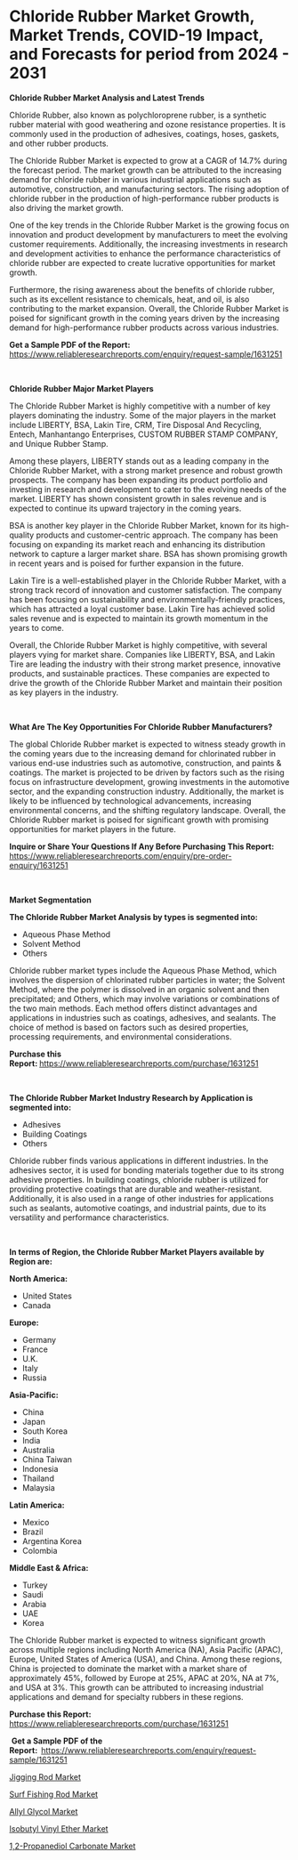 <p><h1>Chloride Rubber Market Growth, Market Trends, COVID-19 Impact, and Forecasts for period from 2024 - 2031</h1></p><p><strong>Chloride Rubber Market Analysis and Latest Trends</strong></p>
<p><p>Chloride Rubber, also known as polychloroprene rubber, is a synthetic rubber material with good weathering and ozone resistance properties. It is commonly used in the production of adhesives, coatings, hoses, gaskets, and other rubber products.</p><p>The Chloride Rubber Market is expected to grow at a CAGR of 14.7% during the forecast period. The market growth can be attributed to the increasing demand for chloride rubber in various industrial applications such as automotive, construction, and manufacturing sectors. The rising adoption of chloride rubber in the production of high-performance rubber products is also driving the market growth.</p><p>One of the key trends in the Chloride Rubber Market is the growing focus on innovation and product development by manufacturers to meet the evolving customer requirements. Additionally, the increasing investments in research and development activities to enhance the performance characteristics of chloride rubber are expected to create lucrative opportunities for market growth.</p><p>Furthermore, the rising awareness about the benefits of chloride rubber, such as its excellent resistance to chemicals, heat, and oil, is also contributing to the market expansion. Overall, the Chloride Rubber Market is poised for significant growth in the coming years driven by the increasing demand for high-performance rubber products across various industries.</p></p>
<p><strong>Get a Sample PDF of the Report:&nbsp;</strong> <a href="https://www.reliableresearchreports.com/enquiry/request-sample/1631251">https://www.reliableresearchreports.com/enquiry/request-sample/1631251</a></p>
<p>&nbsp;</p>
<p><strong>Chloride Rubber Major Market Players</strong></p>
<p><p>The Chloride Rubber Market is highly competitive with a number of key players dominating the industry. Some of the major players in the market include LIBERTY, BSA, Lakin Tire, CRM, Tire Disposal And Recycling, Entech, Manhantango Enterprises, CUSTOM RUBBER STAMP COMPANY, and Unique Rubber Stamp.</p><p>Among these players, LIBERTY stands out as a leading company in the Chloride Rubber Market, with a strong market presence and robust growth prospects. The company has been expanding its product portfolio and investing in research and development to cater to the evolving needs of the market. LIBERTY has shown consistent growth in sales revenue and is expected to continue its upward trajectory in the coming years.</p><p>BSA is another key player in the Chloride Rubber Market, known for its high-quality products and customer-centric approach. The company has been focusing on expanding its market reach and enhancing its distribution network to capture a larger market share. BSA has shown promising growth in recent years and is poised for further expansion in the future.</p><p>Lakin Tire is a well-established player in the Chloride Rubber Market, with a strong track record of innovation and customer satisfaction. The company has been focusing on sustainability and environmentally-friendly practices, which has attracted a loyal customer base. Lakin Tire has achieved solid sales revenue and is expected to maintain its growth momentum in the years to come.</p><p>Overall, the Chloride Rubber Market is highly competitive, with several players vying for market share. Companies like LIBERTY, BSA, and Lakin Tire are leading the industry with their strong market presence, innovative products, and sustainable practices. These companies are expected to drive the growth of the Chloride Rubber Market and maintain their position as key players in the industry.</p></p>
<p>&nbsp;</p>
<p><strong>What Are The Key Opportunities For Chloride Rubber Manufacturers?</strong></p>
<p><p>The global Chloride Rubber market is expected to witness steady growth in the coming years due to the increasing demand for chlorinated rubber in various end-use industries such as automotive, construction, and paints & coatings. The market is projected to be driven by factors such as the rising focus on infrastructure development, growing investments in the automotive sector, and the expanding construction industry. Additionally, the market is likely to be influenced by technological advancements, increasing environmental concerns, and the shifting regulatory landscape. Overall, the Chloride Rubber market is poised for significant growth with promising opportunities for market players in the future.</p></p>
<p><strong>Inquire or Share Your Questions If Any Before Purchasing This Report:</strong> <a href="https://www.reliableresearchreports.com/enquiry/pre-order-enquiry/1631251">https://www.reliableresearchreports.com/enquiry/pre-order-enquiry/1631251</a></p>
<p>&nbsp;</p>
<p><strong>Market Segmentation</strong></p>
<p><strong>The Chloride Rubber Market Analysis by types is segmented into:</strong></p>
<p><ul><li>Aqueous Phase Method</li><li>Solvent Method</li><li>Others</li></ul></p>
<p><p>Chloride rubber market types include the Aqueous Phase Method, which involves the dispersion of chlorinated rubber particles in water; the Solvent Method, where the polymer is dissolved in an organic solvent and then precipitated; and Others, which may involve variations or combinations of the two main methods. Each method offers distinct advantages and applications in industries such as coatings, adhesives, and sealants. The choice of method is based on factors such as desired properties, processing requirements, and environmental considerations.</p></p>
<p><strong>Purchase this Report:&nbsp;</strong><a href="https://www.reliableresearchreports.com/purchase/1631251">https://www.reliableresearchreports.com/purchase/1631251</a></p>
<p>&nbsp;</p>
<p><strong>The Chloride Rubber Market Industry Research by Application is segmented into:</strong></p>
<p><ul><li>Adhesives</li><li>Building Coatings</li><li>Others</li></ul></p>
<p><p>Chloride rubber finds various applications in different industries. In the adhesives sector, it is used for bonding materials together due to its strong adhesive properties. In building coatings, chloride rubber is utilized for providing protective coatings that are durable and weather-resistant. Additionally, it is also used in a range of other industries for applications such as sealants, automotive coatings, and industrial paints, due to its versatility and performance characteristics.</p></p>
<p>&nbsp;</p>
<p><strong>In terms of Region, the Chloride Rubber Market Players available by Region are:</strong></p>
<p>
    <p> <strong> North America: </strong>
        <ul>
            <li>United States</li>
            <li>Canada</li>
        </ul>
        </p> 
    <p> <strong> Europe: </strong>
        <ul>
            <li>Germany</li>
            <li>France</li>
            <li>U.K.</li>
            <li>Italy</li>
            <li>Russia</li>
        </ul>
        </p> 
    <p> <strong> Asia-Pacific: </strong>
        <ul>
            <li>China</li>
            <li>Japan</li>
            <li>South Korea</li>
            <li>India</li>
            <li>Australia</li>
            <li>China Taiwan</li>
            <li>Indonesia</li>
            <li>Thailand</li>
            <li>Malaysia</li>
        </ul>
        </p> 
    <p> <strong> Latin America: </strong>
        <ul>
            <li>Mexico</li>
            <li>Brazil</li>
            <li>Argentina Korea</li>
            <li>Colombia</li>
        </ul>
        </p> 
    <p> <strong> Middle East & Africa: </strong>
        <ul>
            <li>Turkey</li>
            <li>Saudi</li>
            <li>Arabia</li>
            <li>UAE</li>
            <li>Korea</li>
        </ul>
    </p>
    </p>
<p><p>The Chloride Rubber market is expected to witness significant growth across multiple regions including North America (NA), Asia Pacific (APAC), Europe, United States of America (USA), and China. Among these regions, China is projected to dominate the market with a market share of approximately 45%, followed by Europe at 25%, APAC at 20%, NA at 7%, and USA at 3%. This growth can be attributed to increasing industrial applications and demand for specialty rubbers in these regions.</p></p>
<p><strong>Purchase this Report: </strong><a href="https://www.reliableresearchreports.com/purchase/1631251">https://www.reliableresearchreports.com/purchase/1631251</a></p>
<p>&nbsp;<strong>Get a Sample PDF of the Report:&nbsp;&nbsp;</strong><a href="https://www.reliableresearchreports.com/enquiry/request-sample/1631251">https://www.reliableresearchreports.com/enquiry/request-sample/1631251</a></p>
<p><strong></strong></p>
<p><p><a href="https://view.publitas.com/reportprime-1/jigging-rod-market-size-focuses-on-market-dynamics-in-depth-analysis-and-future-projections-of-its-market-forecasted-for-period-from-2024-to-2031/">Jigging Rod Market</a></p><p><a href="https://view.publitas.com/reportprime-1/surf-fishing-rod-market-research-report-provides-critical-insights-that-can-help-shape-business-development-and-investment-strategies/">Surf Fishing Rod Market</a></p><p><a href="https://three-jumbo-f6d.notion.site/Allyl-Glycol-Market-Research-Report-Provides-thorough-Industry-Overview-which-offers-an-In-Depth-An-cc8c9cabef4045ab876be9fa566e5b68">Allyl Glycol Market</a></p><p><a href="https://noble-drawer-34c.notion.site/Isobutyl-Vinyl-Ether-Market-Furnish-Information-about-Market-Size-Market-Share-Market-Dynamics-an-57b7aa6d190a4b428b3c96d9c0975df4">Isobutyl Vinyl Ether Market</a></p><p><a href="https://iodized-pantydraco-05c.notion.site/1-2-Propanediol-Carbonate-Market-Size-Growth-and-Forecast-from-2024-2031-849e96dcee854c56b4a7dde4a5edaee9">1,2-Propanediol Carbonate Market</a></p></p>